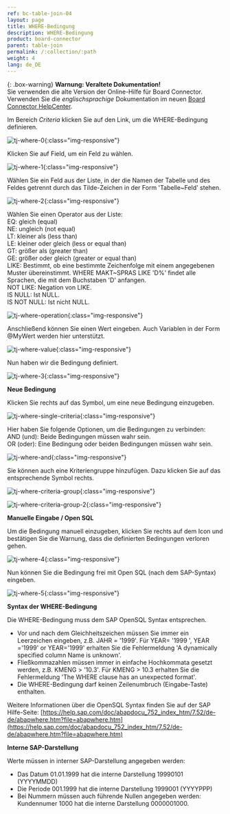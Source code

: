 ```yaml
---
ref: bc-table-join-04
layout: page
title: WHERE-Bedingung
description: WHERE-Bedingung
product: board-connector
parent: table-join
permalink: /:collection/:path
weight: 4
lang: de_DE
---
```


{: .box-warning}
**Warnung: Veraltete Dokumentation!** <br>
Sie verwenden die alte Version der Online-Hilfe für Board Connector.<br>
Verwenden Sie die *englischsprachige* Dokumentation im neuen [Board Connector HelpCenter](https://helpcenter.theobald-software.com/board-connector/documentation/introduction/).

Im Bereich *Criteria* klicken Sie auf den Link, um die WHERE-Bedingung definieren. 

![tj-where-0](/img/content/tj-where-0.png){:class="img-responsive"}

Klicken Sie auf Field, um ein Feld zu wählen.

![tj-where-1](/img/content/tj-where-1.png){:class="img-responsive"}

Wählen Sie ein Feld aus der Liste, in der die Namen der Tabelle und des Feldes getrennt durch das Tilde-Zeichen in der Form 'Tabelle~Feld' stehen.

![tj-where-2](/img/content/tj-where-2.png){:class="img-responsive"}

Wählen Sie einen Operator aus der Liste:<br>
EQ: gleich (equal)<br>
NE: ungleich (not equal)<br>
LT: kleiner als (less than)<br>
LE: kleiner oder gleich (less or equal than) <br>
GT: größer als (greater than)<br>
GE: größer oder gleich (greater or equal than) <br>
LIKE: Bestimmt, ob eine bestimmte Zeichenfolge mit einem angegebenen Muster übereinstimmt. 
        WHERE MAKT~SPRAS LIKE 'D%' findet alle Sprachen, die mit dem Buchstaben 'D' anfangen.<br>
NOT LIKE: Negation von LIKE.<br>
IS NULL: Ist NULL.<br>
IS NOT NULL: Ist nicht NULL.

![tj-where-operation](/img/content/tj-where-operation.png){:class="img-responsive"}

Anschließend können Sie einen Wert eingeben. Auch Variablen in der Form @MyWert werden hier unterstützt. 

![tj-where-value](/img/content/tj-where-value.png){:class="img-responsive"}

Nun haben wir die Bedingung definiert. 

![tj-where-3](/img/content/tj-where-3.png){:class="img-responsive"}

**Neue Bedingung** 

Klicken Sie rechts auf das Symbol, um eine neue Bedingung einzugeben. 

![tj-where-single-criteria](/img/content/tj-where-single-criteria.png){:class="img-responsive"}

Hier haben Sie folgende Optionen, um die Bedingungen  zu verbinden:<br>
AND (und): Beide Bedingungen müssen wahr sein.<br>
OR (oder): Eine Bedingung oder beiden Bedingungen müssen wahr sein.

![tj-where-and](/img/content/tj-where-and.png){:class="img-responsive"}

Sie können auch eine Kriteriengruppe hinzufügen. Dazu klicken Sie auf das entsprechende Symbol rechts.

![tj-where-criteria-group](/img/content/tj-where-criteria-group.png){:class="img-responsive"}


![tj-where-criteria-group-2](/img/content/tj-where-criteria-group-2.png){:class="img-responsive"}

**Manuelle Eingabe / Open SQL** 

Um die Bedingung manuell einzugeben, klicken Sie rechts auf dem Icon und bestätigen Sie die Warnung, dass die definierten Bedingungen verloren gehen. 


![tj-where-4](/img/content/tj-where-4.png){:class="img-responsive"}

Nun können Sie die Bedingung frei mit Open SQL (nach dem SAP-Syntax) eingeben. 

![tj-where-5](/img/content/tj-where-5.png){:class="img-responsive"}

**Syntax der WHERE-Bedingung** 

Die WHERE-Bedingung muss dem SAP OpenSQL Syntax entsprechen.

- Vor und nach dem Gleichheitszeichen müssen Sie immer ein Leerzeichen eingeben, z.B. JAHR = '1999'. Für YEAR= '1999 ', YEAR ='1999' or YEAR='1999' erhalten Sie die Fehlermeldung 'A dynamically specified column Name is unknown'.
- Fließkommazahlen müssen immer in einfache Hochkommata gesetzt werden, z.B. KMENG > '10.3'.  Für KMENG > 10.3 erhalten Sie die Fehlermeldung 'The WHERE clause has an unexpected format'.
- Die WHERE-Bedingung darf keinen Zeilenumbruch (Eingabe-Taste) enthalten.

Weitere Informationen über die OpenSQL Syntax finden Sie auf der SAP Hilfe-Seite: [https://help.sap.com/doc/abapdocu_752_index_htm/7.52/de-de/abapwhere.htm?file=abapwhere.htm](https://help.sap.com/doc/abapdocu_752_index_htm/7.52/de-de/abapwhere.htm?file=abapwhere.htm)

**Interne SAP-Darstellung**

Werte müssen in interner SAP-Darstellung angegeben werden: 

- Das Datum 01.01.1999 hat die interne Darstellung 19990101 (YYYYMMDD)
- Die Periode 001.1999 hat die interne Darstellung  1999001 (YYYYPPP)
- Bei Nummern müssen auch führende Nullen angegeben werden: Kundennumer 1000 hat die interne Darstellung 0000001000.